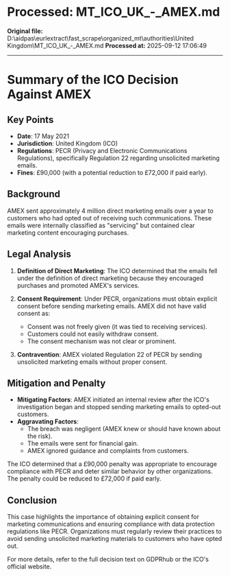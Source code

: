 # Processed: MT_ICO_UK_-_AMEX.md

**Original file:** D:\aidpas\eurlextract\fast_scrape\organized_mt\authorities\United Kingdom\MT_ICO_UK_-_AMEX.md
**Processed at:** 2025-09-12 17:06:49

---

# Summary of the ICO Decision Against AMEX

## Key Points
- **Date**: 17 May 2021
- **Jurisdiction**: United Kingdom (ICO)
- **Regulations**: PECR (Privacy and Electronic Communications Regulations), specifically Regulation 22 regarding unsolicited marketing emails.
- **Fines**: £90,000 (with a potential reduction to £72,000 if paid early).

## Background
AMEX sent approximately 4 million direct marketing emails over a year to customers who had opted out of receiving such communications. These emails were internally classified as "servicing" but contained clear marketing content encouraging purchases.

## Legal Analysis
1. **Definition of Direct Marketing**: The ICO determined that the emails fell under the definition of direct marketing because they encouraged purchases and promoted AMEX's services.
2. **Consent Requirement**: Under PECR, organizations must obtain explicit consent before sending marketing emails. AMEX did not have valid consent as:
   - Consent was not freely given (it was tied to receiving services).
   - Customers could not easily withdraw consent.
   - The consent mechanism was not clear or prominent.

3. **Contravention**: AMEX violated Regulation 22 of PECR by sending unsolicited marketing emails without proper consent.

## Mitigation and Penalty
- **Mitigating Factors**: AMEX initiated an internal review after the ICO's investigation began and stopped sending marketing emails to opted-out customers.
- **Aggravating Factors**:
  - The breach was negligent (AMEX knew or should have known about the risk).
  - The emails were sent for financial gain.
  - AMEX ignored guidance and complaints from customers.

The ICO determined that a £90,000 penalty was appropriate to encourage compliance with PECR and deter similar behavior by other organizations. The penalty could be reduced to £72,000 if paid early.

## Conclusion
This case highlights the importance of obtaining explicit consent for marketing communications and ensuring compliance with data protection regulations like PECR. Organizations must regularly review their practices to avoid sending unsolicited marketing materials to customers who have opted out.

For more details, refer to the full decision text on GDPRhub or the ICO's official website.